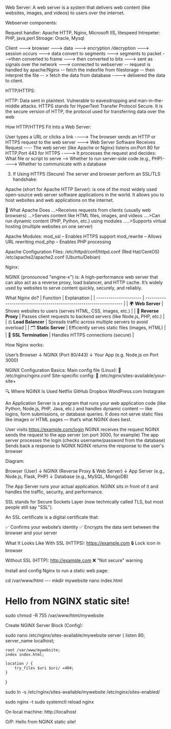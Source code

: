Web Server:
A web server is a system that delivers web content (like websites, images, and videos) to users over the internet.

Webserver components:

Request handler: Apache HTTP, Nginx, Microsoft IIS, litespeed
Intrepeter: PHP, java,perl
Stroage: Oracle, Mysql

Client ---> browser ---> data ---> encryption /decryption ---> session occurs ---> data convert to segments ---> segments to packet --->then converted to frame ---> then converted to bits ---> sent as signals over the network --->  connected to webserver -- request is handled by apache/Nginx -- fetch the indexfile from filestorage -- then interpret the file -- > fetch the data from database ---->  delivered the data to client.

HTTP/HTTPS:

HTTP: Data sent in plaintext. Vulnerable to eavesdropping and man-in-the-middle attacks.
HTTPS stands for HyperText Transfer Protocol Secure. It is the secure version of HTTP, the protocol used for transferring data over the web

How HTTP/HTTPS Fit Into a Web Server:

User types a URL or clicks a link ----> The browser sends an HTTP or HTTPS request to the web server ---> Web Server Software Receives Request 
---- The web server (like Apache or Nginx) listens on:Port 80 for HTTP,Port 443 for HTTPS ----> It processes the request and decides:
What file or script to serve --> Whether to run server-side code (e.g., PHP)----> Whether to communicate with a database

3. If Using HTTPS (Secure)
The server and browser perform an SSL/TLS handshake:

Apache (short for Apache HTTP Server):
is one of the most widely used open-source web server software applications in the world. It allows you to host websites and web applications on the internet.

🔧 What Apache Does
...>Receives requests from clients (usually web browsers)
...>Serves content like HTML files, images, and videos
....>Can run dynamic content (PHP, Python, etc.) using modules
.....>Supports virtual hosting (multiple websites on one server)

Apache Modules:
mod_ssl – Enables HTTPS support
mod_rewrite – Allows URL rewriting
mod_php – Enables PHP processing

Apache Configuration Files:
/etc/httpd/conf/httpd.conf (Red Hat/CentOS)
/etc/apache2/apache2.conf (Ubuntu/Debian)

Nginx:

NGINX (pronounced "engine-x") is:
A high-performance web server that can also act as a reverse proxy, load balancer, and HTTP cache.
It’s widely used by websites to serve content quickly, securely, and reliably.

What Nginx do?
| Function               | Explanation                                                         |
| ---------------------- | ------------------------------------------------------------------- |
| 🌍 **Web Server**      | Shows websites to users (serves HTML, CSS, images, etc.)            |
| 🔁 **Reverse Proxy**   | Passes client requests to backend servers (like Node.js, PHP, etc.) |
| ⚖️ **Load Balancer**   | Spreads traffic across multiple servers to avoid overload           |
| 🗂️ **Static Server**  | Efficiently serves static files (images, HTML)                      |
| 🔐 **SSL Termination** | Handles HTTPS connections (secure)                                  |

How Nginx works:

User’s Browser
     ↓
   NGINX (Port 80/443)
     ↓
  Your App (e.g. Node.js on Port 3000)

NGINX Configuration Basics:
Main config file (Linux):
📍 /etc/nginx/nginx.conf
Site-specific config:
📍 /etc/nginx/sites-available/your-site+

🔍 Where NGINX Is Used
Netflix
GitHub
Dropbox
WordPress.com
Instagram

An Application Server is a program that runs your web application code (like Python, Node.js, PHP, Java, etc.) and handles dynamic content — like logins, form submissions, or database queries.
It does not serve static files like images or HTML pages — that’s what NGINX does best.

User visits https://example.com/login
NGINX receives the request
NGINX sends the request to the app server (on port 3000, for example)
The app server processes the login (checks username/password from the database)
Sends back a response to NGINX
NGINX returns the response to the user's browser

Diagram:

Browser (User)
     ↓
NGINX (Reverse Proxy & Web Server)
     ↓
App Server (e.g., Node.js, Flask, PHP)
     ↓
Database (e.g., MySQL, MongoDB)

The App Server runs your actual application.
NGINX sits in front of it and handles the traffic, security, and performance.


SSL stands for Secure Sockets Layer (now technically called TLS, but most people still say "SSL").

An SSL certificate is a digital certificate that:

✅ Confirms your website’s identity
✅ Encrypts the data sent between the browser and your server

 What It Looks Like
With SSL (HTTPS):
https://example.com 🔒 Lock icon in browser

Without SSL (HTTP):
http://example.com ❌ "Not secure" warning


Install and config Nginx to run a static web page:

cd /var/www/html  --- mkdir mywebsite
nano index.html

<!DOCTYPE html>
<html>
<head>
  <title>My Static Website</title>
</head>
<body>
  <h1>Hello from NGINX static site!</h1>
</body>
</html>

sudo chmod -R 755 /var/www/html/mywebsite

Create NGINX Server Block (Config):

sudo nano /etc/nginx/sites-available/mywebsite
server {
    listen 80;
    server_name localhost;

    root /var/www/mywebsite;
    index index.html;

    location / {
        try_files $uri $uri/ =404;
    }
}

sudo ln -s /etc/nginx/sites-available/mywebsite /etc/nginx/sites-enabled/

sudo nginx -t
sudo systemctl reload nginx


On local machine:
http://localhost

O/P:
Hello from NGINX static site!
